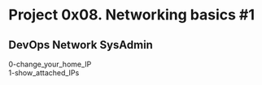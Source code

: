 # Project 0x08. Networking basics #1
## DevOps Network SysAdmin
0-change_your_home_IP  
1-show_attached_IPs  
